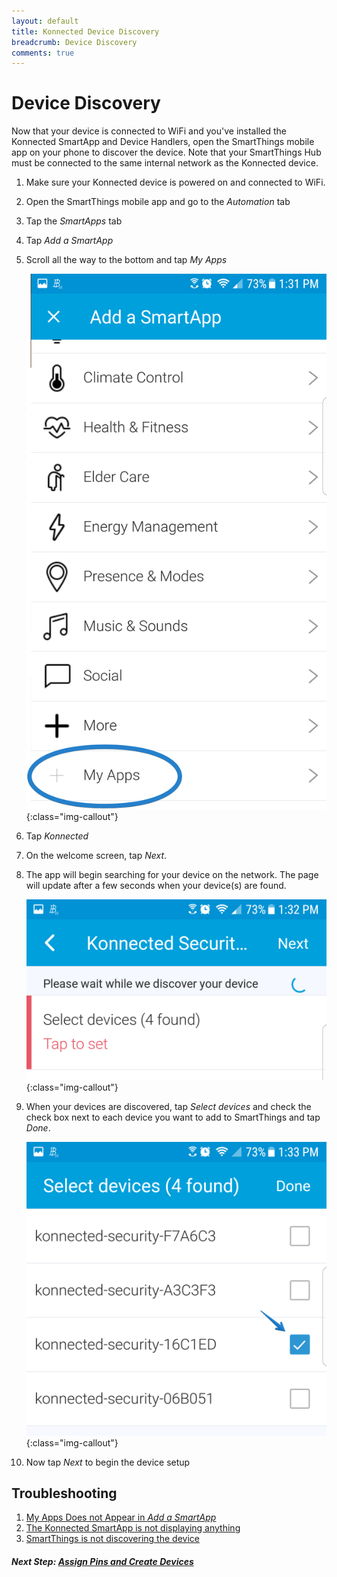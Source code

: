 ```yaml
---
layout: default
title: Konnected Device Discovery
breadcrumb: Device Discovery
comments: true
---
```


# Device Discovery

Now that your device is connected to WiFi and you've installed the Konnected SmartApp and Device Handlers, open
the SmartThings mobile app on your phone to discover the device. Note that your SmartThings Hub must be connected to the
same internal network as the Konnected device.

1. Make sure your Konnected device is powered on and connected to WiFi.

1. Open the SmartThings mobile app and go to the _Automation_ tab

1. Tap the _SmartApps_ tab

1. Tap _Add a SmartApp_

1. Scroll all the way to the bottom and tap _My Apps_

    ![](/assets/images/mobileapp-add-smartapp.png){:class="img-callout"}

1. Tap _Konnected_

1. On the welcome screen, tap _Next_. 

1. The app will begin searching for your device on the network. The page will update after a few seconds when your
 device(s) are found.
 
    ![](/assets/images/mobileapp-device-discovery.png){:class="img-callout"}
    
1. When your devices are discovered, tap _Select devices_ and check the check box next to each device you want to add to
SmartThings and tap _Done_.

    ![](/assets/images/mobileapp-select-devices.png){:class="img-callout"}
    
1. Now tap _Next_ to begin the device setup

## Troubleshooting 

1. [My Apps Does not Appear in _Add a SmartApp_](/security-alarm-system/troubleshooting/my-apps)
1. [The Konnected SmartApp is not displaying anything](/security-alarm-system/troubleshooting/discovery-smartapp-error) 
1. [SmartThings is not discovering the device](/security-alarm-system/troubleshooting/discovery-cant-find-device) 


##### **Next Step:** [Assign Pins and Create Devices](/security-alarm-system/setup/assign-pins)

